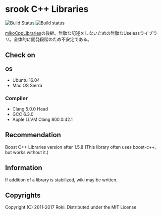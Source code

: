 # srook C++ Libraries
[![Build Status](https://travis-ci.org/falgon/SrookCppLibraries.svg?branch=master)](https://travis-ci.org/falgon/SrookCppLibraries)
[![Build status](https://ci.appveyor.com/api/projects/status/8wlc7re5y7ep581l/branch/master?svg=true)](https://ci.appveyor.com/project/falgon/srookcpplibraries/branch/master)

[mikoCppLibraries](https://github.com/falgon/mikoCppLibraries)の後継。無駄な記述をしないための無駄なUselessライブラリ。全体的に開発段階のため不安定である。

## Check on
### OS
* Ubuntu 16.04
* Mac OS Sierra

### Compiler
* Clang 5.0.0 Head
* GCC 6.3.0
* Apple LLVM Clang 800.0.42.1

## Recommendation
Boost C++ Libraries version after 1.5.8
(This library often uses boost-c++, but works without it.)

## Information
If addition of a library is stabilized, wiki may be written.

## Copyrights
Copyright (C) 2011-2017 Roki.
Distributed under the MIT License
